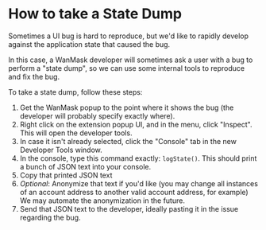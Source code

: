 # How to take a State Dump

Sometimes a UI bug is hard to reproduce, but we'd like to rapidly develop against the application state that caused the bug.

In this case, a WanMask developer will sometimes ask a user with a bug to perform a "state dump", so we can use some internal tools to reproduce and fix the bug.

To take a state dump, follow these steps:

1. Get the WanMask popup to the point where it shows the bug (the developer will probably specify exactly where).
2. Right click on the extension popup UI, and in the menu, click "Inspect". This will open the developer tools.
3. In case it isn't already selected, click the "Console" tab in the new Developer Tools window.
4. In the console, type this command exactly: `logState()`. This should print a bunch of JSON text into your console.
5. Copy that printed JSON text
6. *Optional*: Anonymize that text if you'd like (you may change all instances of an account address to another valid account address, for example) We may automate the anonymization in the future.
7. Send that JSON text to the developer, ideally pasting it in the issue regarding the bug.
